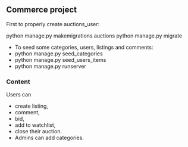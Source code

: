 ## Commerce project 

First to properly create auctions_user:

python manage.py makemigrations auctions
python manage.py migrate

* To seed some categories, users, listings and comments:
* python manage.py seed_categories
* python manage.py seed_users_items
* python manage.py runserver

### Content
Users can 
* create listing, 
* comment, 
* bid, 
* add to watchlist, 
* close their auction. 
* Admins can add categories.